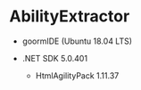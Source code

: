 AbilityExtractor
==============
- goormIDE (Ubuntu 18.04 LTS)

- .NET SDK 5.0.401
  - HtmlAgilityPack      1.11.37
